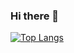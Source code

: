 ### Hi there 👋

<!--
**e6voe9/e6voe9** is a ✨ _special_ ✨ repository because its `README.md` (this file) appears on your GitHub profile.

Here are some ideas to get you started:

- 🔭 I’m currently working on ...
- 🌱 I’m currently learning ...
- 👯 I’m looking to collaborate on ...
- 🤔 I’m looking for help with ...
- 💬 Ask me about ...
- 📫 How to reach me: ...
- 😄 Pronouns: ...
- ⚡ Fun fact: ...
-->
<!-- [![E6voe9's github stats](https://github-readme-stats.vercel.app/api?username=e6voe9&count_private=true&show_icons=true&theme=graywhite)](https://github.com/anuraghazra/github-readme-stats) -->

[![Top Langs](https://github-readme-stats.vercel.app/api/top-langs/?username=MowlCoder&layout=compact&theme=dark)](https://github.com/anuraghazra/github-readme-stats)
